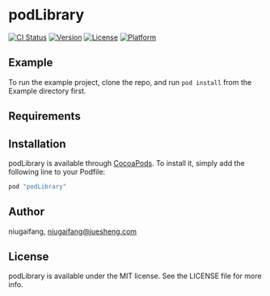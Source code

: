 # podLibrary

[![CI Status](http://img.shields.io/travis/niugaifang/podLibrary.svg?style=flat)](https://travis-ci.org/niugaifang/podLibrary)
[![Version](https://img.shields.io/cocoapods/v/podLibrary.svg?style=flat)](http://cocoapods.org/pods/podLibrary)
[![License](https://img.shields.io/cocoapods/l/podLibrary.svg?style=flat)](http://cocoapods.org/pods/podLibrary)
[![Platform](https://img.shields.io/cocoapods/p/podLibrary.svg?style=flat)](http://cocoapods.org/pods/podLibrary)

## Example

To run the example project, clone the repo, and run `pod install` from the Example directory first.

## Requirements

## Installation

podLibrary is available through [CocoaPods](http://cocoapods.org). To install
it, simply add the following line to your Podfile:

```ruby
pod "podLibrary"
```

## Author

niugaifang, niugaifang@juesheng.com

## License

podLibrary is available under the MIT license. See the LICENSE file for more info.
